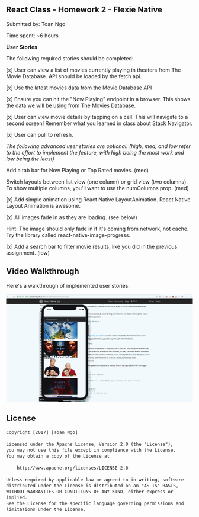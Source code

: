 ## React Class - Homework 2 - Flexie Native

Submitted by: Toan Ngo

Time spent: ~6 hours

**User Stories**

The following required stories should be completed:

[x] User can view a list of movies currently playing in theaters from The Movie Database. API should be loaded by the fetch api.

[x] Use the latest movies data from the Movie Database API

[x] Ensure you can hit the "Now Playing" endpoint in a browser. This shows the data we will be using from The Movies Database.

[x] User can view movie details by tapping on a cell. This will navigate to a second screen! Remember what you learned in class about Stack Navigator.

[x] User can pull to refresh.

*The following advanced user stories are optional: (high, med, and low refer to the effort to implement the feature, with high being the most work and low being the least)*

Add a tab bar for Now Playing or Top Rated movies. (med)

Switch layouts between list view (one column) or grid view (two columns). To show multiple columns, you'll want to use the numColumns prop. (med)

[x] Add simple animation using React Native LayoutAnimation. React Native Layout Animation is awesome.

[x] All images fade in as they are loading. (see below)

Hint: The image should only fade in if it's coming from network, not cache. Try the library called react-native-image-progress.

[x] Add a search bar to filter movie results, like you did in the previous assignment. (low)


## Video Walkthrough

Here's a walkthrough of implemented user stories:

![Video Walkthrough](walkthrough.gif)

## License

    Copyright [2017] [Toan Ngo]

    Licensed under the Apache License, Version 2.0 (the "License");
    you may not use this file except in compliance with the License.
    You may obtain a copy of the License at

        http://www.apache.org/licenses/LICENSE-2.0

    Unless required by applicable law or agreed to in writing, software
    distributed under the License is distributed on an "AS IS" BASIS,
    WITHOUT WARRANTIES OR CONDITIONS OF ANY KIND, either express or implied.
    See the License for the specific language governing permissions and
    limitations under the License.